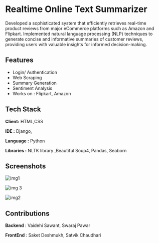 

# Realtime Online Text Summarizer 

Developed a sophisticated system that efficiently retrieves real-time product reviews from major eCommerce
platforms such as Amazon and Flipkart.
Implemented natural language processing (NLP) techniques to generate concise and informative summaries of
customer reviews, providing users with valuable insights for informed decision-making.



## Features

- Login/ Authentication
- Web Scraping
- Summary Generation
- Sentiment Analysis
- Works on : Flipkart, Amazon


## Tech Stack

**Client:** HTML,CSS

**IDE :** Django, 

**Language :**  Python 

**Libraries :** NLTK library ,Beautiful Soup4, Pandas, Seaborn

## Screenshots

![img1](https://github.com/vaidehi-sawant-git/RealTime_Online_Text_Summarizer/assets/110679148/849c704f-cbc5-4184-a6c4-29ac5452fc99)

![img 3](https://github.com/vaidehi-sawant-git/RealTime_Online_Text_Summarizer/assets/110679148/129ff906-e382-4bb8-8ae8-2a60544005e4)

![img2](https://github.com/vaidehi-sawant-git/RealTime_Online_Text_Summarizer/assets/110679148/156262d5-1bc9-4fcb-8d91-68903b55c5dd)

## Contributions

**Backend** : Vaidehi Sawant, Swaraj Pawar

**FrontEnd** : Saket Deshmukh, Satvik Chaudhari





